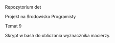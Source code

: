 Repozytorium det

Projekt na Środowisko Programisty

Temat 9

Skrypt w bash do obliczania wyznacznika macierzy.
